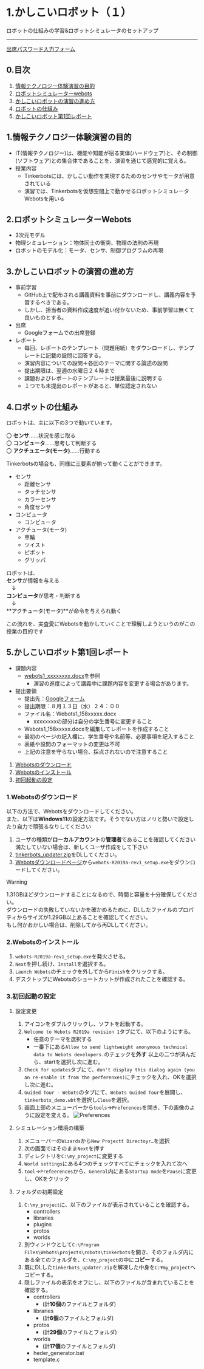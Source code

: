 # 1.かしこいロボット（１）
ロボットの仕組みの学習&ロボットシミュレータのセットアップ
_____

[出席パスワード入力フォーム](https://forms.gle/qmA3uY4vrfnSGVhV8)

## 0.目次
1. [情報テクノロジー体験演習の目的](#1情報テクノロジー体験演習の目的)
2. [ロボットシミュレーターwebots](#2ロボットシミュレーターwebots)
3. [かしこいロボットの演習の進め方](#3かしこいロボットの演習の進め方)
4. [ロボットの仕組み](#4ロボットの仕組み)
5. [かしこいロボット第1回レポート](#5かしこいロボット第1回レポート)



## 1.情報テクノロジー体験演習の目的

- IT(情報テクノロジー)は、機能や知能が宿る実体(ハードウェア)と、その制御(ソフトウェア)との集合体であることを、演習を通じて感覚的に覚える。
- 授業内容
    - Tinkerbotsには、かしこい動作を実現するためのセンサやモータが用意されている
    - 演習では、Tinkerbotsを仮想空間上で動かせるロボットシミュレータWebotsを用いる



## 2.ロボットシミュレーターWebots

- 3次元モデル
- 物理シミュレーション：物体同士の衝突、物理の法則の再現
- ロボットのモデル化：モータ、センサ、制御プログラムの再現



## 3.かしこいロボットの演習の進め方

- 事前学習
    - GitHub上で配布される講義資料を事前にダウンロードし、講義内容を予習するべきである。
    - しかし、担当者の資料作成速度が追い付かないため、事前学習は無くて良いものとする。
- 出席
    - Googleフォームでの出席登録
- レポート
    - 毎回、レポートのテンプレート（問題用紙）をダウンロードし、テンプレートに記載の設問に回答する。
    - 演習内容についての設問＋各回のテーマに関する論述の設問
    - 提出期限は、翌週の水曜日２４時まで
    - 課題およびレポートのテンプレートは授業最後に説明する
    - １つでも未提出のレポートがあると、単位認定されない



## 4.ロボットの仕組み

ロボットは、主に以下の3つで動いています。

〇 **センサ**……状況を感じ取る  
〇 **コンピュータ**……思考して判断する  
〇 **アクチュエータ(モータ)**……行動する

Tinkerbotsの場合も、同様に三要素が揃って動くことができます。

- センサ
    - 距離センサ
    - タッチセンサ
    - カラーセンサ
    - 角度センサ
- コンピュータ
    - コンピュータ
- アクチュータ(モータ)
    - 車輪
    - ツイスト
    - ピボット
    - グリッパ

ロボットは、  
**センサ**が情報を与える  
　↓  
**コンピュータ**が思考・判断する  
　↓  
**アクチュータ(モータ)**が命令を与えられ動く  

この流れを、実査愛にWebotsを動かしていくことで理解しようというのがこの授業の目的です



## 5.かしこいロボット第1回レポート

- 課題内容
    - [webots1_xxxxxxxx.docx](./webots1_xxxxxxxx.docx)を参照
        -  演習の進度によって講義中に課題内容を変更する場合があります。
- 提出要領
    - 提出先：[Googleフォーム](https://forms.gle/jWQEdSYTErKuJUnF9)
    - 提出期限：８月１３日（水）２４：００
    - ファイル名：Webots1_158xxxxx.docx
        - xxxxxxxxの部分は自分の学生番号に変更すること
    - Webots1_158xxxxx.docxを編集してレポートを作成すること
    - 最初のページの記入欄に、学生番号や名前等、必要事項を記入すること
    - 表紙や設問のフォーマットの変更は不可
    - 上記の注意を守らない場合、採点されないので注意すること

1. [Webotsのダウンロード](#1webotsのダウンロード)
2. [Webotsのインストール](#2webotsのインストール)
3. [初回起動の設定](#3初回起動の設定)



### 1.Webotsのダウンロード

以下の方法で、Webotsをダウンロードしてください。  
また、以下は**Windows11**の設定方法です。そうでない方はノリと勢いで設定したり自力で頑張るなりしてください

1. ユーザの種類が**ローカルアカウント**の**管理者**であることを確認してください
    満たしていない場合は、新しくユーザ作成をして下さい
2. [tinkerbots_updater.zip](./tinkerbots_updater.zip)をDLしてください。
3. [Webotsダウンロードページ](https://github.com/cyberbotics/webots/releases/tag/R2019a-rev1)から`webots-R2019a-rev1_setup.exe`をダウンロードしてください。

> [!WARNING]
> 1.31GBほどダウンロードすることになるので、時間と容量を十分確保してください。  
> ダウンロードの失敗していないかを確かめるために、DLしたファイルのプロパティからサイズが1.29GB以上あることを確認してください。  
> もし何かおかしい場合は、削除してから再DLしてください。



### 2.Webotsのインストール

1. `webots-R2019a-rev1_setup.exe`を発火させる。 
2. `Next`を押し続け、`Install`を選択する。  
3. `Launch Webots`のチェックを外してから`Finish`をクリックする。  
4. デスクトップにWebotsのショートカットが作成されたことを確認する。



### 3.初回起動の設定

1. 設定変更
    1. アイコンをダブルクリックし、ソフトを起動する。
    2. `Welcome to Webots R2019a revision 1`タブにて、以下のようにする。
        - 任意のテーマを選択する
        - 一番下にある`Allow to send lightweight anonymous technical data to Webots developers.`のチェックを**外す**
        以上の二つが済んだら、startを選択し次に進む。
    3. `Check for updates`タブにて、`don't display this dialog again (you an re-enable it from the perferenxes)`にチェックを入れ、OKを選択し次に進む。
    4. `Guided Tour - Webots`のタブにて、`Webots Guided Tour`を展開し、`tinkerbots_demo.wbt`を選択し`Close`を選択。
    5. 画面上部のメニューバーから`tools`→`Preferences`を開き、下の画像のように設定を変える。
    ![Preferences](../images/Preferenxes.png)

2. シミュレーション環境の構築
    1. メニューバーの`Wizards`から`New Projectt Directoyr…`を選択
    1. 次の画面ではそのまま`Next`を押す
    2. ディレクトリを`C:\my_project`に変更する
    3. `World settings`にある4つのチェックすべてにチェックを入れて次へ
    4. `tool`→`Prefeerences`から、`General`内にある`Startup mode`を`Pause`に変更し、OKをクリック

3. フォルダの初期設定
    1. `C:\my_project`に、以下のファイルが表示されていることを確認する。
        - controllers
        - libraries
        - plugins
        - protos
        - worlds
    2. 別ウィンドウとして`C:\Program Files\Webots\projects\robots\tinkerbots`を開き、そのフォルダ内にある全てのフォルダを、`C:\my_project`の中に**コピー**する。
    3. 既にDLした`tinkerbots_updater.zip`を解凍した中身を`C:¥my_project`へコピーする。
    4. 隠しファイルの表示をオフにし、以下のファイルが含まれていることを確認する。
        - controllers
            - (計**10個**のファイルとフォルダ)
        - libraries
            - (計**6個**のファイルとフォルダ)
        - protos
            - (計**29個**のファイルとフォルダ)
        - worlds
            - (計**17個**のファイルとフォルダ)
        - heder_generator.bat
        - template.c